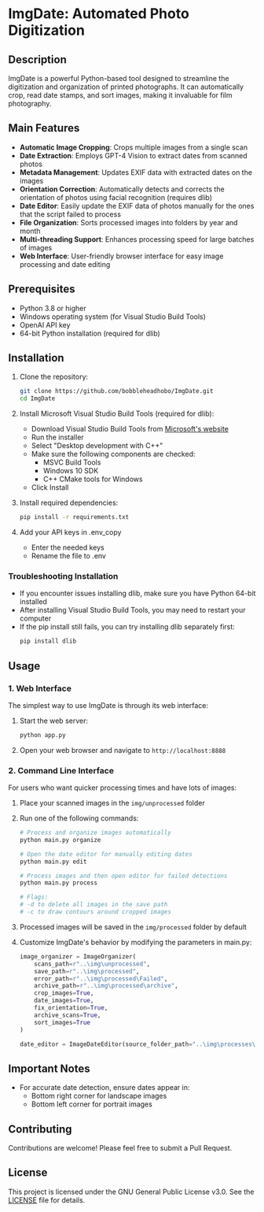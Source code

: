 # ImgDate: Automated Photo Digitization

## Description
ImgDate is a powerful Python-based tool designed to streamline the digitization and organization of printed photographs. It can automatically crop, read date stamps, and sort images, making it invaluable for film photography.

## Main Features
- **Automatic Image Cropping**: Crops multiple images from a single scan
- **Date Extraction**: Employs GPT-4 Vision to extract dates from scanned photos
- **Metadata Management**: Updates EXIF data with extracted dates on the images
- **Orientation Correction**: Automatically detects and corrects the orientation of photos using facial recognition (requires dlib)
- **Date Editor**: Easily update the EXIF data of photos manually for the ones that the script failed to process
- **File Organization**: Sorts processed images into folders by year and month
- **Multi-threading Support**: Enhances processing speed for large batches of images
- **Web Interface**: User-friendly browser interface for easy image processing and date editing

## Prerequisites
- Python 3.8 or higher
- Windows operating system (for Visual Studio Build Tools)
- OpenAI API key
- 64-bit Python installation (required for dlib)

## Installation
1. Clone the repository:
   ```bash
   git clone https://github.com/bobbleheadhobo/ImgDate.git
   cd ImgDate
   ```

2. Install Microsoft Visual Studio Build Tools (required for dlib):
   - Download Visual Studio Build Tools from [Microsoft's website](https://visualstudio.microsoft.com/visual-cpp-build-tools/)
   - Run the installer
   - Select "Desktop development with C++"
   - Make sure the following components are checked:
     - MSVC Build Tools
     - Windows 10 SDK
     - C++ CMake tools for Windows
   - Click Install

3. Install required dependencies:
   ```bash
   pip install -r requirements.txt
   ```

4. Add your API keys in .env_copy
   - Enter the needed keys
   - Rename the file to .env

### Troubleshooting Installation
- If you encounter issues installing dlib, make sure you have Python 64-bit installed
- After installing Visual Studio Build Tools, you may need to restart your computer
- If the pip install still fails, you can try installing dlib separately first:
  ```bash
  pip install dlib
  ```

## Usage

### 1. Web Interface
The simplest way to use ImgDate is through its web interface:

1. Start the web server:
   ```bash
   python app.py
   ```

2. Open your web browser and navigate to `http://localhost:8888`

### 2. Command Line Interface
For users who want quicker processing times and have lots of images:

1. Place your scanned images in the `img/unprocessed` folder
2. Run one of the following commands:
   ```bash
   # Process and organize images automatically
   python main.py organize

   # Open the date editor for manually editing dates
   python main.py edit

   # Process images and then open editor for failed detections
   python main.py process

   # Flags:
   # -d to delete all images in the save path
   # -c to draw contours around cropped images
   ```
3. Processed images will be saved in the `img/processed` folder by default
4. Customize ImgDate's behavior by modifying the parameters in main.py:

   ```python
   image_organizer = ImageOrganizer(
       scans_path=r"..\img\unprocessed",
       save_path=r"..\img\processed",
       error_path=r"..\img\processed\Failed",
       archive_path=r"..\img\processed\archive",
       crop_images=True,
       date_images=True, 
       fix_orientation=True,
       archive_scans=True,
       sort_images=True
   )

   date_editor = ImageDateEditor(source_folder_path="..\img\processes\Failed")
   ```

## Important Notes
- For accurate date detection, ensure dates appear in:
  - Bottom right corner for landscape images
  - Bottom left corner for portrait images

## Contributing
Contributions are welcome! Please feel free to submit a Pull Request.

## License
This project is licensed under the GNU General Public License v3.0. See the [LICENSE](COPYING.txt) file for details.
